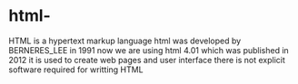 # html-
HTML is a hypertext markup language
html was developed by BERNERES_LEE in 1991
now we are using html 4.01 which was published in 2012
it is used to create web pages and user interface 
there is not explicit software required for writting HTML
